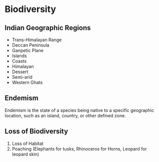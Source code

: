 # Biodiversity
## Indian Geographic Regions
- Trans-Himalayan Range
- Deccan Peninsula
- Ganpetic Plane
- Islands
- Coasts
- Himalayan
- Dessert
- Semi-arid
- Western Ghats
## Endemism
Endemism is the state of a species being native to a specific geographic location, such as an island, country, or other defined zone.

## Loss of Biodiversity
1. Loss of Habitat
2. Poaching (Elephants for tusks, Rhinoceros for Horns, Leopard for leopard skin)
